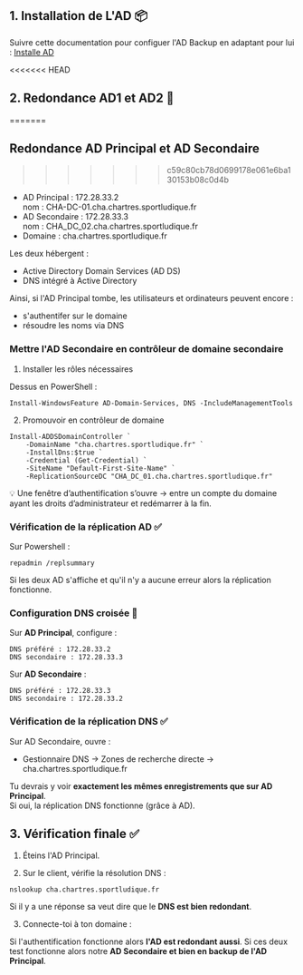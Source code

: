 ## 1. Installation de L'AD 📦

Suivre cette documentation pour configuer l'AD Backup en adaptant pour lui : [Installe AD](https://sym-0ne.github.io/sport-ludique-Chartres/Service%20AD/ad/)

<<<<<<< HEAD
## 2. Redondance AD1 et AD2 🔄
=======
## Redondance AD Principal et AD Secondaire
>>>>>>> c59c80cb78d0699178e061e6ba130153b08c0d4b

- AD Principal : 172.28.33.2<br>nom : CHA-DC-01.cha.chartres.sportludique.fr
- AD Secondaire : 172.28.33.3<br>nom : CHA_DC_02.cha.chartres.sportludique.fr
- Domaine : cha.chartres.sportludique.fr

Les deux hébergent :

- Active Directory Domain Services (AD DS)
- DNS intégré à Active Directory

Ainsi, si l'AD Principal tombe, les utilisateurs et ordinateurs peuvent encore :

- s'authentifer sur le domaine
- résoudre les noms via DNS

### Mettre l'AD Secondaire en contrôleur de domaine secondaire

1. Installer les rôles nécessaires

Dessus en PowerShell :
```
Install-WindowsFeature AD-Domain-Services, DNS -IncludeManagementTools
```

2. Promouvoir en contrôleur de domaine
```
Install-ADDSDomainController `
    -DomainName "cha.chartres.sportludique.fr" `
    -InstallDns:$true `
    -Credential (Get-Credential) `
    -SiteName "Default-First-Site-Name" `
    -ReplicationSourceDC "CHA_DC_01.cha.chartres.sportludique.fr"
```

💡 Une fenêtre d’authentification s’ouvre → entre un compte du domaine ayant les droits d’administrateur et redémarrer à la fin.

### Vérification de la réplication AD ✅

Sur Powershell :
```
repadmin /replsummary
```

Si les deux AD s'affiche et qu'il n'y a aucune erreur alors la réplication fonctionne.

### Configuration DNS croisée 🔧

Sur **AD Principal**, configure :
```
DNS préféré : 172.28.33.2
DNS secondaire : 172.28.33.3
```

Sur **AD Secondaire** :
```
DNS préféré : 172.28.33.3
DNS secondaire : 172.28.33.2
```

### Vérification de la réplication DNS ✅

Sur AD Secondaire, ouvre :

- Gestionnaire DNS → Zones de recherche directe → cha.chartres.sportludique.fr

Tu devrais y voir **exactement les mêmes enregistrements que sur AD Principal**.<br>
Si oui, la réplication DNS fonctionne (grâce à AD).

## 3. Vérification finale ✅

1. Éteins l'AD Principal.

2. Sur le client, vérifie la résolution DNS :
```
nslookup cha.chartres.sportludique.fr
```
Si il y a une réponse sa veut dire que le **DNS est bien redondant**.

3. Connecte-toi à ton domaine :

Si l'authentification fonctionne alors **l'AD est redondant aussi**.
Si ces deux test fonctionne alors notre **AD Secondaire et bien en backup de l'AD Principal**.